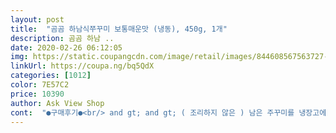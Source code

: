```yaml
---
layout: post 
title:  "곰곰 하남식쭈꾸미 보통매운맛 (냉동), 450g, 1개" 
description: 곰곰 하남 ..
date: 2020-02-26 06:12:05 
img: https://static.coupangcdn.com/image/retail/images/844608567563727-900bd9ab-5a8e-4447-b6e5-be1f0453fb7b.jpg 
linkUrl: https://coupa.ng/bq5QdX 
categories: [1012] 
color: 7E57C2 
price: 10390 
author: Ask View Shop 
cont:  "●구매후기●<br/> and gt; and gt; ( 조리하지 않은 ) 남은 주꾸미를 냉장고에 2일 정도 넣어 놓은 다음에 꺼내서 조리할 때도 그랬습니다.<br/><br/> and gt; and gt; 개인적으로 급할 때 찾던 ‘안XX’ 즉석 제품보다 맛있습니다.<br/><br/> and gt; and gt; 냉동되어 있었기 때문에 큰 덩어리로 뭉쳐있지만 쉽게 잘 풀립니다.<br/><br/> and gt; and gt; 맛있다 맛없다를 떠나서 예상되는 주꾸미 볶음 맛이라서 친숙함이 들었네요.<br/><br/> and gt; and gt; 물을 넣고 볶았을 때가 확실히 주꾸미가 더 촉촉하고 탱글 하게 볶아집니다.<br/><br/> and gt; and gt; 밥반찬으로 좋고, 맥주 / 청하 안주로도 딱입니다.<br/><br/> and gt; and gt; 어떤 재료를 추가하느냐에 따라 맛이 확 바뀌어서 크게 걱정하지 않으셔도 될 듯합니다.<br/><br/> and gt; and gt; 저는 2끼 나눠 먹었습니다.<br/><br/> and gt; and gt; 제가 좋아하는 재료를 더 추가해 먹을 생각이었기에 오히려 저는 좋았습니다.<br/><br/> and gt; and gt; 제품 자체만 볶을 때 그나마 있던 양념 국물이 금방 증발했습니다.<br/> 역시나 전 굽기 스킬이 부족해요.<br/><br/> and gt; and gt; 조리하는 냉동 주꾸미, 즉석 주꾸미 제품 패키지를 열 때 공기가 빠져나오면서 안에 있던 양념 방울이 튀는 경험이 열에 아홉은 있었는데요.<br/> 이 제품은 양념 튀는 것 없이 정말 깔끔하게 열었네요.<br/><br/> and gt; and gt; 패키지 맨 위와 아래 주꾸미 모두, 뭉개지는 것 없이 색과 신선도가 좋은 편이었습니다.<br/><br/> and lt;조리 방법 and gt;<br/><br/> - 1팩은 여자 혼자 먹기 충분한 양입니다.<br/><br/><br/> - 공기가 빵빵하게 들어 있는 포장 패키지가 깔끔합니다.<br/> 그래서 먹기 전부터 믿음이 갔습니다.<br/><br/><br/> - 구매했던 gomgom 식품 중 패키지가 잘 안 뜯어질 때가 있었는데, 주꾸미는 손쉽게 뜯을 수 있었습니다.<br/><br/><br/> - 냉동 제품이지만 말 안하면 냉동이었는지 잘 모를 정도로 전체적으로 괜찮습니다.<br/><br/><br/> - 느타리버섯은 볶으면 주꾸미랑 식감이 유사해서 잘 어우러졌습니다.<br/><br/><br/> - 마구 휘저어도 주꾸미가 자잘하게 끊기거나 뭉개지지 않았습니다.<br/>( 첨부한 동영상 참고 )<br/><br/> - 물 + 기타 추가 재료 없이 볶을 때, 양념이 탈 수 있으니 주의하세요.<br/><br/><br/> - 바짝 구워도 주꾸미 식감이 촉촉하고, 식감이 질기지 않아 좋습니다.<br/><br/><br/> - 생각보다 채소나 기타 재료보다 주꾸미 양이 많은 편입니다.<br/><br/><br/> - 양념 튀는 것 없이 깔끔하게 패키지를 열 수 있는 점이 좋았습니다.<br/><br/><br/> - 양념은 시판용 볶음 양념 넣고 집에서 만들면 나는 딱 그 맛입니다.<br/><br/><br/> - 양념이 살짝 달달하고, 매운 맛은 전혀 없습니다.<br/><br/><br/> - 잘려있는 주꾸미 크기가 기분 좋게 한 입에 씹기 좋은 크기라 마음에 들었습니다.<br/><br/><br/> - 조리 시 주꾸미와 양념에서 누린내가 전혀 나지 않았습니다.<br/> 맛있는 냄새만 납니다!<br/><br/> - 조리 초반에 물 200ml 정도 넣는 것을 추천합니다.<br/><br/><br/> - 주꾸미 양념이 떡져있지 않습니다.<br/><br/><br/> - 주꾸미만 먹다가 나중에 소면을 급히 삶아 곁들었는데 맛있습니다.<br/> 꼭 드셔보세요.<br/><br/><br/> - 주꾸미에 붉디붉은 양념이 골고루 베어 있더군요.<br/><br/><br/> - 주꾸미에 양념이 겉돌지 않고 착착 잘 어울립니다.<br/><br/><br/> - 치즈에 싸먹으면 기절.<br/><br/><br/> - 친구 추천으로 계란 하나를 넣고 볶으니 맛이 확 업그레이드됩니다.<br/><br/>1) ‘계란 1개 + 버섯 / 양배추 + 치즈’ 추가하기<br/>1) 패키지, 내용물 양<br/>1.<br/> 제품 특징<br/>1.<br/> 큼직하게 도막으로 썬 대파와 편마늘을 기름에 먼저 볶아서 파, 마늘 기름을 내준 후 당근, 양파, 양배추를 넣고 야채만 먼저 살짝 볶습니다.<br/><br/>2) 소면 추가하기<br/>2) 조리 전, 재료 ( 주꾸미, 양념 등 )<br/>2.<br/> 야채가 70% 정도 익었을 때 쭈꾸미를 넣고 센 불에서 5분 정도 후딱 볶아줍니다.<br/><br/>2.<br/> 즐겨 먹는 방법<br/>3) 남은 양념에 날치알 볶음밥 하기<br/>3) 조리 시<br/>3.<br/> 참기름과 통깨를 뿌린 후 접시에 담습니다.<br/><br/>4) 가장 중요한, 맛<br/>5번째 재구매입니다.<br/><br/>i added a small variety bok choy and cabbage.<br/> i also had a bag of frozen mixed seafood so i threw that in too.<br/> because of the amount of add<br/> -ins, i added a spoon of red pepper paste, minced garlic, smidgen soy sauce and some corn syup.<br/> also after it was cooked down a bit i added the bean sprouts and some cornstarch to thicken it up.<br/><br/>my intent was to try it out and i needed to stretch out this small package to feed 4 people for lunch, so i did a lot of add ins<br/> - but it still turned out good.<br/><br/>when you have sauce left over, add it to rice and make jook! so delicious and you can stretch out this small package to feed an army... <br/>well not quite, but you know what i mean<br/>구매할 때마다 주꾸미 신선도와 양, 맛이 일정해서 만족도가 높네요.<br/><br/>국물로 밥 넣어 거이 죽듯이 마무리 했는데... <br/>와... <br/>맛집이 우리집 이네요 ㅋㅋㅋㅋ 배가 고파서ㅠ그런지 어째든  잘 먹었네요^^<br/>냉동실에 또 쟁여놓을 예정입니다.<br/><br/>맛집 닭볶음탕이나 떡볶이의 공통점인 살짝 달큰하고 맛있게 매운 맛, 한국인이라면 누구나 싫어할 수 없는 맛입니다.<br/><br/>상추, 깻잎에 싸서 먹어도 맛있고, 밥에 쓱쓱 비벼서 먹어도 맛있네요.<br/><br/>손질 된 쭈꾸미 너무 고맙지요! 전 해물  생선 종류 를 손질 하는게 무서워서요  ㄷㄷㄷ 특히 생선 눈알... <br/>ㄷㄷㄷ 오징어 입... <br/>등등 ㅎㅎㅎ<br/>아 완전 대존맛.<br/> 집 나간 컨디션이 돌아왔어요.<br/><br/>야채는 물론, 봉지 모듬 해물있길래 그것도 추가 해서 4면 이 충분히 먹었습니다~~ 양배추 랑 청경채 랑 콩나물... <br/>.<br/>그리고 다진 마눌, 고추장 한 술, 올리고탕 넣어 보굴보굴 끓여 마지막에 분말가루로 걸축 하게 만들어 점심 한끼 뚝딱 해 먹었네요!^^<br/>양념에 재운 쭈꾸미만 들어있기 때문에 집에 있는 채소를 추가해서 먹으니 더 맛있었고요, 양념이 넉넉히 들어 있어서 야채를 약간 후가해도 간은 더 할 필요 없습니다.<br/><br/>양념이 잘 되었고 쭈꾸미는 줄이는게 있어 작아 집니다... <br/>너무 오래 끓이는걸 주위 하시고요!<br/>양은 쭈꾸미 중량이 360g(450g의 81%) 정도라 딱 2인분 입니다.<br/><br/>이번엔 치즈를 아예 들이부어서 치즈 주꾸미볶음으로 먹었는데요.<br/><br/>익어도 쭈꾸미가 질겨지지 않고 아주 부드럽습니댜.<br/> 매운 거 못 먹는 제가 느끼기에도 약간 매콤한 정도라 막 식은땀 날 정도는 아닙니다.<br/><br/>처음 시켜 봤는데 생각 보다 맛있네요... <br/>.<br/>양이 저희한테는 작아 하나 가지고... <br/>.<br/>쭈~~~~욱 늘게 만들었지요 ㅎㅎ<br/>" 
---
```

